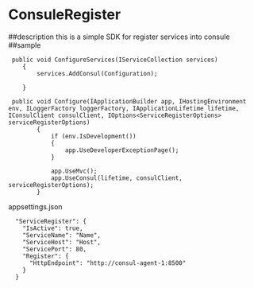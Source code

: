 ﻿# ConsuleRegister
##description
this  is a simple SDK for register services into consule
##sample
```
 public void ConfigureServices(IServiceCollection services)
    {
        services.AddConsul(Configuration);

    }
```
```
 public void Configure(IApplicationBuilder app, IHostingEnvironment env, ILoggerFactory loggerFactory, IApplicationLifetime lifetime, IConsulClient consulClient, IOptions<ServiceRegisterOptions> serviceRegisterOptions)
        {
            if (env.IsDevelopment())
            {
                app.UseDeveloperExceptionPage();
            }

            app.UseMvc();
            app.UseConsul(lifetime, consulClient, serviceRegisterOptions);
        }
```
appsettings.json
```
  "ServiceRegister": {
    "IsActive": true,
    "ServiceName": "Name",
    "ServiceHost": "Host",
    "ServicePort": 80,
    "Register": {
      "HttpEndpoint": "http://consul-agent-1:8500"
    }
  }
```
